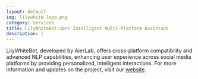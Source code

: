 ```yaml
---
layout: default
img: lilywhite_logo.png
category: Services
title: LilyWhiteBot:<br> Intelligent Multi-Platform Assistant
description: |
---
```

LilyWhiteBot, developed by AierLab, offers cross-platform compatibility and advanced NLP capabilities, enhancing user experience across social media platforms by providing personalized, intelligent interactions. For more information and updates on the project, visit our [website](http://aierlab.tech).
